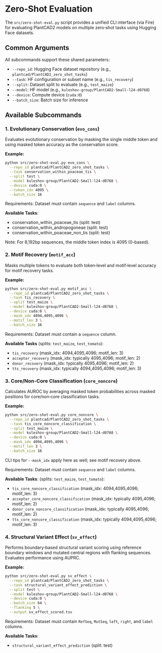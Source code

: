 # Zero‑Shot Evaluation

The `src/zero-shot-eval.py` script provides a unified CLI interface (via Fire) for evaluating PlantCAD2 models on multiple zero‑shot tasks using Hugging Face datasets.


## Common Arguments

All subcommands support these shared parameters:

- `--repo_id`: Hugging Face dataset repository (e.g., `plantcad/PlantCAD2_zero_shot_tasks`)
- `--task`: HF configuration or subset name (e.g., `tis_recovery`)
- `--split`: Dataset split to evaluate (e.g., `test_maize`)
- `--model`: HF model (e.g., `kuleshov-group/PlantCAD2-Small-l24-d0768`)
- `--device`: Compute device (`cuda:0`)
- `--batch_size`: Batch size for inference

## Available Subcommands

### 1. Evolutionary Conservation (`evo_cons`)

Evaluates evolutionary conservation by masking the single middle token and using masked token accuracy as the conservation score.

**Example:**
```bash
python src/zero-shot-eval.py evo_cons \
  --repo_id plantcad/PlantCAD2_zero_shot_tasks \
  --task conservation_within_poaceae_tis \
  --split test \
  --model kuleshov-group/PlantCAD2-Small-l24-d0768 \
  --device cuda:0 \
  --token_idx 4095 \
  --batch_size 16
```

Requirements: Dataset must contain `sequence` and `label` columns.

**Available Tasks**:
- conservation_within_poaceae_tis (split: test)
- conservation_within_andropogoneae (split: test)
- conservation_within_poaceae_non_tis (split: test)

Note: For 8,192bp sequences, the middle token index is 4095 (0-based).

### 2. Motif Recovery (`motif_acc`)
Masks multiple tokens to evaluate both token‑level and motif‑level accuracy for motif recovery tasks.

**Example:**
```bash
python src/zero-shot-eval.py motif_acc \
  --repo_id plantcad/PlantCAD2_zero_shot_tasks \
  --task tis_recovery \
  --split test_maize \
  --model kuleshov-group/PlantCAD2-Small-l24-d0768 \
  --device cuda:0 \
  --mask_idx 4094,4095,4096 \
  --motif_len 3 \
  --batch_size 16
```

Requirements: Dataset must contain a `sequence` column.

**Available Tasks** (splits: `test_maize`, `test_tomato`):
- `tis_recovery` (mask_idx: 4094,4095,4096; motif_len: 3)
- `acceptor_recovery` (mask_idx: typically 4095,4096; motif_len: 2)
- `donor_recovery` (mask_idx: typically 4095,4096; motif_len: 2)
- `tts_recovery` (mask_idx: typically 4094,4095,4096; motif_len: 3)

### 3. Core/Non‑Core Classification (`core_noncore`)
Calculates AUROC by averaging masked token probabilities across masked positions for core/non‑core classification tasks.

**Example:**

```bash
python src/zero-shot-eval.py core_noncore \
  --repo_id plantcad/PlantCAD2_zero_shot_tasks \
  --task tis_core_noncore_classification \
  --split test_maize \
  --model kuleshov-group/PlantCAD2-Small-l24-d0768 \
  --device cuda:0 \
  --mask_idx 4094,4095,4096 \
  --motif_len 3 \
  --batch_size 16
```

CLI tips for `--mask_idx` apply here as well; see motif recovery above.

Requirements: Dataset must contain `sequence` and `label` columns.

**Available Tasks**: (splits: `test_maize`, `test_tomato`):
- `tis_core_noncore_classification` (mask_idx: 4094,4095,4096; motif_len: 3)
- `acceptor_core_noncore_classification` (mask_idx: typically 4095,4096; motif_len: 2)
- `donor_core_noncore_classification` (mask_idx: typically 4095,4096; motif_len: 2)
- `tts_core_noncore_classification` (mask_idx: typically 4094,4095,4096; motif_len: 3)

### 4. Structural Variant Effect (`sv_effect`)
Performs boundary‑based structural variant scoring using reference boundary windows and mutated central regions with flanking sequences. Evaluates performance using AUPRC.

**Example:**
```bash
python src/zero-shot-eval.py sv_effect \
  --repo_id plantcad/PlantCAD2_zero_shot_tasks \
  --task structural_variant_effect_prediction \
  --split test \
  --model kuleshov-group/PlantCAD2-Small-l24-d0768 \
  --device cuda:0 \
  --batch_size 64 \
  --flanking 5 \
  --output sv_effect_scored.tsv
```

Requirements: Dataset must contain `RefSeq`, `MutSeq`, `left`, `right`, and `label` columns.

**Available Tasks**:
- `structural_variant_effect_prediction` (split: test)
